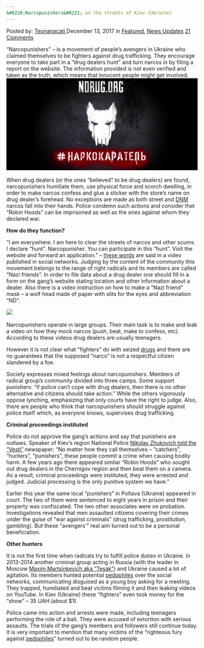 ```yaml
---
&#8220;Narcopunishers&#8221; on the streets of Kiev (Ukraine)
---
```

<article class="post-listing post-23889 post type-post status-publish format-standard has-post-thumbnail hentry  tag-kiev tag-narcopunishers tag-streets tag-ukraine">
    <div class="post-inner">
        <span>Posted by: <a href="https://www.deepdotweb.com/author/teonanacati/" title="">Teonanacati </a></span>
    <span>December 13, 2017</span>
    <span>in <a href="https://www.deepdotweb.com/category/deepdot-news/" rel="category tag">Featured</a>, <a href="https://www.deepdotweb.com/category/news-updates/" rel="category tag">News Updates</a></span>
    <span><a href="https://www.deepdotweb.com/2017/12/13/narcopunishers-streets-kiev-ukraine/#comments">21 Comments</a></span>
    </p>
    <div class="clear"></div>
    <div class="entry">
    <p>&#8220;Narcopunishers&#8221; &#8211; is a movement of people&#8217;s avengers in Ukraine who claimed themselves to be fighters against drug trafficking. They encourage everyone to take part in a &#8220;drug dealers hunt&#8221; and turn narcos in by filing a report on the website. The information provided is not even verified and taken as the truth, which means that innocent people might get involved.<img class="wp-image-23896" src="/imgs/2017/12/word-image-23.jpeg" /></p>
    <p>When drug dealers (or the ones “believed” to be drug dealers) are found, narcopunishers humiliate them, use physical force and scorch dwelling, in order to make narcos confess and glue a sticker with the store&#8217;s name on drug dealer&#8217;s forehead. No exceptions are made as both street and <a href="https://www.deepdotweb.com/dark-net-market-comparison-chart/">DNM</a> narcos fall into their hands. Police condemn such actions and consider that &#8220;Robin Hoods&#8221; can be imprisoned as well as the ones against whom they declared war.</p>
    <p><strong>How do they function?</strong></p>
    <p>&#8220;I am everywhere. I am here to clear the streets of narcos and other scums. I declare &#8220;hunt&#8221;. Narcopunisher. You can participate in this &#8220;hunt&#8221;. Visit the website and forward an application.&#8221; &#8211; <a href="https://vesti-ukr.com/strana/267089-vojna-s-baryhami">these words</a> are said in a video published in social networks. Judging by the content of the community this movement belongs to the range of right radicals and its members are called &#8220;Nazi friends&#8221;. In order to file data about a drug dealer one should fill in a form on the gang&#8217;s website stating location and other information about a dealer. Also there is a video instruction on how to make a &#8220;Nazi friend&#8221; mask &#8211; a wolf head made of paper with slits for the eyes and abbreviation &#8220;ND&#8221;.</p>
    <p><img class="wp-image-23897" src="/imgs/2017/12/word-image-24.jpeg" srcset="/imgs/2017/12/word-image-24.jpeg 785w, /imgs/2017/12/word-image-24-300x169.jpeg 300w" sizes="(max-width: 785px) 100vw, 785px" /></p>
    <p>Narcopunishers operate in large groups. Their main task is to make and leak a video on how they mock narcos (push, beat, make to confess, etc). According to these videos drug dealers are usually teenagers.</p>
    <p>However it is not clear what &#8220;fighters&#8221; do with seized <a href="https://www.deepdotweb.com/tag/drugs/">drugs</a> and there are no guarantees that the supposed &#8220;narco&#8221; is not a respectful citizen slandered by a foe.</p>
    <p>Society expresses mixed feelings about narcopunishers. Members of radical group&#8217;s community divided into three camps. Some support punishers: &#8220;if police can&#8217;t cope with drug dealers, then there is no other alternative and citizens should take action.&#8221; While the others vigorously oppose lynching, emphasizing that only courts have the right to judge. Also, there are people who think that narcopunishers should struggle against police itself which, as everyone knows, supervises drug trafficking.</p>
    <p><strong>Criminal proceedings instituted</strong></p>
    <p><a id="post-23889-_ox90uvz6dw0s"></a> Police do not approve the gang’s actions and say that punishers are outlaws. Speaker of Kiev&#8217;s region National Police <a href="https://gs.fm/texts/20171130/6210716.html">Nikolay Zhukovich told the &#8220;Vesti&#8221;</a> newspaper: &#8220;No matter how they call themselves &#8211; &#8220;catchers&#8221;, &#8220;hunters&#8221;, &#8220;punishers&#8221;, these people commit a crime when causing bodily harm. A few years ago there appeared similar &#8220;Robin Hoods&#8221; who sought out drug dealers in the Chernigov region and then beat them on a camera. As a result, criminal proceedings were instituted, they were arrested and judged. Judicial processing is the only punitive system we have.&#8221;</p>
    <p><a id="post-23889-_gjdgxs"></a> Earlier this year the same local “punishers” in Poltava (Ukraine) appeared in court. The two of them were sentenced to eight years in prison and their property was confiscated. The two other associates were on probation. Investigations revealed that men assaulted citizens covering their crimes under the guise of &#8220;war against criminals&#8221; (drug trafficking, prostitution, gambling). But these &#8220;avengers’&#8221; real aim turned out to be a personal beneficiation.</p>
    <p><strong>Other hunters</strong></p>
    <p>It is not the first time when radicals try to fulfill police duties in Ukraine. In 2013-2014 another criminal group acting in Russia (with the leader in Moscow <a href="http://kazinfo.today/2017/06/28/126266/">Maxim Martsinkevich aka “Tesak”</a>) and Ukraine caused a lot of agitation. Its members hunted potential <a href="https://www.deepdotweb.com/tag/pedophile/">pedophiles</a> over the social networks, communicating disguised as a young boy asking for a meeting. They trapped, humiliated and beat victims filming it and then leaking videos on YouTube. In Kiev (Ukraine) these &#8220;fighters&#8221; even took money for the &#8220;show&#8221; &#8211; 35 UAH (about $1).</p>
    <p>Police came into action and arrests were made, including teenagers performing the role of a bait. They were accused of extortion with serious assaults. The trials of the gang&#8217;s members and followers still continue today. It is very important to mention that many victims of the &#8220;righteous fury against <a href="https://www.deepdotweb.com/tag/pedophile/">pedophiles</a>&#8221; turned out to be random people.</p>
    </div>
    <span style="display:none"><a href="https://www.deepdotweb.com/tag/kiev/" rel="tag">kiev</a> <a href="https://www.deepdotweb.com/tag/narcopunishers/" rel="tag">narcopunishers</a> <a href="https://www.deepdotweb.com/tag/streets/" rel="tag">streets</a> <a href="https://www.deepdotweb.com/tag/ukraine/" rel="tag">ukraine</a></span> <span style="display:none" class="updated">2017-12-13</span>
    <div style="display:none" class="vcard author" itemprop="author" itemscope itemtype="http://schema.org/Person"><strong class="fn" itemprop="name"><a href="https://www.deepdotweb.com/author/teonanacati/" title="Posts by Teonanacati" rel="author">Teonanacati</a></strong></div>
    </div>
</article>


